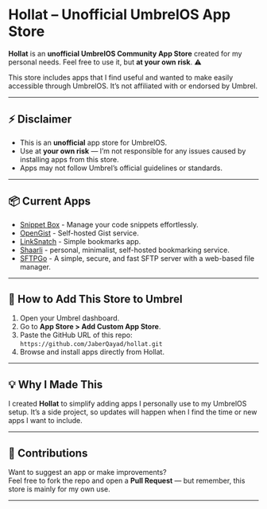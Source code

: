 # Hollat – Unofficial UmbrelOS App Store

**Hollat** is an **unofficial UmbrelOS Community App Store** created for my personal needs. Feel free to use it, but **at your own risk**. ⚠️

This store includes apps that I find useful and wanted to make easily accessible through UmbrelOS. It’s not affiliated with or endorsed by Umbrel.

---

## ⚡ Disclaimer

- This is an **unofficial** app store for UmbrelOS.  
- Use at **your own risk** — I’m not responsible for any issues caused by installing apps from this store.  
- Apps may not follow Umbrel’s official guidelines or standards.

---

## 📦 Current Apps

 - [Snippet Box](https://github.com/pawelmalak/snippet-box) - Manage your code snippets effortlessly.
 - [OpenGist](https://github.com/thomiceli/opengist) - Self-hosted Gist service.
 - [LinkSnatch](https://github.com/amitmerchant1990/linksnatch) - Simple bookmarks app.
 - [Shaarli](https://github.com/shaarli/Shaarli) - personal, minimalist, self-hosted bookmarking service.
 - [SFTPGo](https://github.com/drakkan/sftpgo) - A simple, secure, and fast SFTP server with a web-based file manager.

---


## 🚀 How to Add This Store to Umbrel

1. Open your Umbrel dashboard.  
2. Go to **App Store > Add Custom App Store**.  
3. Paste the GitHub URL of this repo:  
   `https://github.com/JaberQayad/hollat.git`
4. Browse and install apps directly from Hollat.

---

## 💡 Why I Made This

I created **Hollat** to simplify adding apps I personally use to my UmbrelOS setup. It’s a side project, so updates will happen when I find the time or new apps I want to include.

---

## 🤝 Contributions

Want to suggest an app or make improvements?  
Feel free to fork the repo and open a **Pull Request** — but remember, this store is mainly for my own use.

---
